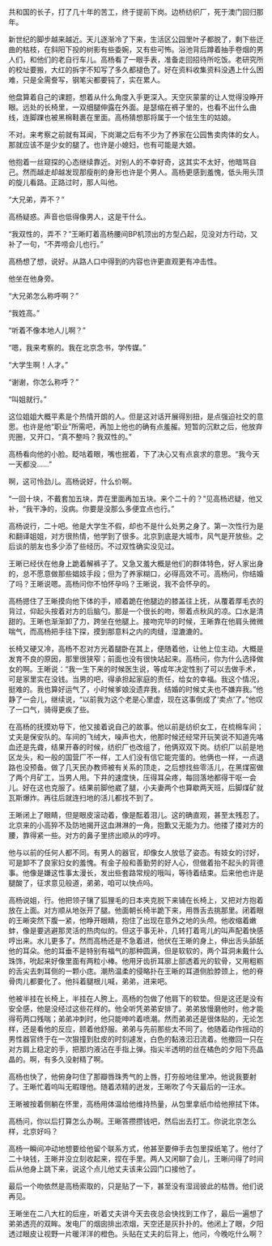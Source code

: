 共和国的长子，打了几十年的苦工，终于提前下岗。边桥纺织厂，死于澳门回归那年。

新世纪的脚步越来越近。天儿逐渐冷了下来，生活区公园里叶子都脱了，剩下些迂曲的枯枝，在斜阳下投的树影有些委婉，又有些可怖。浴池背后蹲着抽手卷烟的男人们，和他们的老自行车儿。高杨看了一眼手表，准备走回招待所吃饭。老研究所的校址要搬，大红的拆字不知写了多久都褪色了。好在资料收集资料没遇上什么困难，只是全需誊写，钢笔尖都要钝了，实在累人。

他盘算着自己的课题，想着从什么角度入手更深入。天空灰蒙蒙的让人觉得没睁开眼。远处的长椅里，一双细腿伸露在外面。是瑟缩在裤子里的，也看不出什么曲线，连脚踝也被黑棉鞋裹在里面。高杨猜想那将属于一个怯生生的姑娘。

不对。来考察之前就有耳闻，下岗潮之后有不少为了养家在公园售卖肉体的女人。那就应该不是少女的腿了。也许是小媳妇，也有可能是大娘。

他抱着一丝窥探的心态继续靠近。对别人的不幸好奇，这其实不太好，他暗骂自己。然而越走却越发现那瘦削的身形也许是个男人。高杨更感到羞愧，低头用头顶的旋儿看路。正路过时，那人叫他。

“大兄弟，弄不？”

高杨疑惑。声音也低得像男人，这是干什么。

“我双性的，弄不？”王晰盯着高杨腰间BP机顶出的方型凸起，见没对方行动，又补了一句，“不弄唠会儿也行。”

高杨想了想，说好。从路人口中得到的内容也许更直观更有冲击性。

他坐在他身旁。

“大兄弟怎么称呼啊？”

“我姓高。”

“听着不像本地人儿啊？”

“嗯，我来考察的。我在北京念书，学传媒。”

“大学生啊！人才。”

“谢谢，你怎么称呼？”

“叫姐就行。”

这位姐姐大概平素是个热情开朗的人。但是这对话开展得别扭，是点强迫社交的意思。也许是他“职业”所需吧，再加上他也的确有点羞赧。短暂的沉默之后，他放弃兜圈，又开口，“真不整吗？我双性的。”

高杨看向他的小脸。眨咕着眼，嘴也抿着，下了决心又有点哀求的意思。“我今天一天都没……”

啊，这可怜劲儿。高杨说好，什么价啊。

“一回十块，不戴套加五块，弄在里面再加五块。来个二十的？”见高杨迟疑，他又补，“我干净的，没病。你要是没那么多便宜点也行。”

高杨说行，二十吧。他是大学生不假，却也不是什么处男之身了。第一次性行为是和翻译姐姐，对方很热情，他学到了很多。北京到底是大城市，风气是开放些。之后谈的朋友也多少添了些经历。不过双性确实没见过。

王晰已经伏在他身上跪着解裤子了。又急又羞大概是他们的群体特色，好人家出身的，总不愿意做那些娼妓手段；但为了养家糊口，必得高效不可。高杨问，你结婚了吗？王晰说嗯。高杨问你不怕怀孕吗？王晰说，我不会怀孕的。

高杨摁住了王晰摸向他下体的手，顺着跪在他腿边的膝盖往上抚，从覆着厚毛衣的背过，仰起头按着对方的后脑勺。那是一个很长的吻，带着点秋风的凉。口水是清甜的。王晰也渐渐卸了力，跨坐在他腿上。接吻完毕的时候，王晰靠在他肩头微微喘气，而高杨把手往下探，摸到那意料之内的肉缝，湿漉漉的。

长椅又硬又冷，高杨不忍对方光着腿卧在其上，便随着他，让他上位主动。大概是发育不良的原因，那里很狭窄；前面也没有很快站起来。高杨问，你为什么选择做女的啊。王晰说：“我一生下来的时候医生说，等成年决定性别了可以去做手术，可是家里实在没钱。当男的吧，得承担起家庭的责任，给女的幸福。我这个情况，挺难的。我也算好运气了，小时候爹娘没遗弃我，结婚的时候丈夫也不嫌弃我。”他静了一会儿，继续说，“以前我为这个老是心里虚，现在这事倒成了‘卖点’了。”他叹了一口气，骑得更疾了些。

在高杨的抚摸劝导下，他又接着说自己的故事。他以前是纺织女工，在梳棉车间；丈夫是保安队的。车间的飞绒大，噪声也大，他那时候还经常开玩笑说不知道先咯血还是先聋，结果开春的时候，纺织厂也改组了，他俩双双下岗。纺织厂以前是地区龙头，和一般的国营厂不一样，工人们没有信它能完蛋的。他俩也一样，一点退路也没预备。做了几天民办教师被有关系的顶走，之后想找些零活儿，在黑煤窑做了两个月矿工，当男人用。下井的速度快，压得耳朵疼，每回落地都得干呕一会儿。好在这也克服了。结果前脚他崴了腿，小夫妻两个也算歇两天班，后脚煤矿就瓦斯爆炸。再往后就连扫地的活儿都找不到了。

王晰闭上了眼睛，但是眼皮滚动着，像是酝着泪儿。这的确直观，甚至太残忍了。北京来的小高猝不及防地揭开这血淋淋的一角，抱歉又无能为力。他搂了搂对方的腰，靠得紧一些。对方的鼻子里挤出顺从的哼哼。

他与以前的任何人都不同。有男人的器官，却像女人放低了姿态。有妓女的讨好，可是卸不了良家妇女的羞愧。有金子般和善勤劳的好人心，但做着抬不起头的背德事。他像是嫌这性事太漫长，发出些套路常规的哦叫，等待着结束。后来他也许是腿酸了，征求意见般道，弟弟，咱可以快点吗。

高杨说姐，行。他把领子镶了狐狸毛的日本夹克脱下来铺在长椅上，又把对方抱着放在上面。对方顺从地张开了腿。他面朝长椅半跪下来，用唇舌去挑那里。闭着眼的王晰突然下腹一紧，他睁开眼睛，抱住了出现在意外之地的头颅。他收缩着嫩蚌，像是要逃避那灵活的热肉似的。但这于事无补，几转打着弯儿的叫声配着快感哼出来。水儿更多了。然而高杨还是不急着进，他伏在王晰的身上，伸出舌头舔舐他的耳朵。他的耳垂不是特别有福气的那种圆满，但是软软的，两个耳洞未戴什么珠饰，吮起来好像里面有两粒小棒。他用牙齿折耳廓上部透着光的软骨，又用粗粝的舌尖去刺耳侧的一颗小痣。潮热温柔的侵略扑在王晰的耳道侧脸脖颈上，他的脊骨肉儿都要化了。他抖着腿根儿喊，弟弟，进来吧。

他被半挂在长椅上，半挂在人胯上。高杨的包做了他肩下的软垫。但是这还是没有安全感，他是没经过这些花样的。他全听凭弟弟安排了。弟弟放慢磨他时，他才能得苟两口残喘；弟弟冲刺时，他只能呻吟着喷潮。然而弟弟还是很体贴的，无论怎样，还是看他的反应，顾着他舒服。弟弟与先前那些太不同了。他随着动作摇动的男性器官终于在一次狠撞到肚皮的时刻遽发，白色的黏液汩汩流着。他撤回一只在对方肩上稳定的手，把那灼液沾在手指上弹。指尖半透明的丝在橘色的夕阳下亮晶晶的。啊，有多久没射精了啊。

高杨也快了，他俯身叼住了那瓣唇珠秀气的上唇，打夯般地往里冲。他说我要射了。王晰忙着呜叫无暇理他。随着浓精的迸发，王晰吹了今天最后的一汪水。

王晰被按着侧躺在怀里，高杨用体温给他维持热量，从包里拿纸巾给他擦拭下体。

高杨问，你以后打算怎么办啊。王晰答攒攒钱吧，然后出去打工。你说北京怎么样，北京好吗？

高杨一瞬间冲动地想要给他留个联系方式，他甚至要伸手去包里探纸笔了。他付了二十块钱，王晰并没立刻收起来，捏在手里。两人又闲聊了会儿，王晰问得了时间后从他身上跳下来，说这个点儿他丈夫该来公园门口接他了。

最后一个吻依然是高杨索取的，只是贴了一下，甚至没有湿润彼此的枯唇。他们说再见。

王晰坐在二八大杠的后座，听着丈夫讲今天去夜总会快找到工作了，最后一遍想了弟弟透亮的双眸。发电厂的烟囱排出浓烟，天空还是灰扑扑的。他闭上了眼，夕阳透过眼皮让视野一片暖洋洋的橙色。头贴在丈夫的后背上，他问，今晚吃什么啊？

